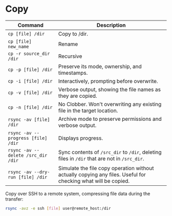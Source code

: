 # Copy

| Command                            | Description                                                                                                   |
| ---------------------------------- | ------------------------------------------------------------------------------------------------------------- |
| `cp [file] /dir`                   | Copy to /dir.                                                                                                 |
| `cp [file] new_name`               | Rename                                                                                                        |
| `cp -r source_dir /dir`            | Recursive                                                                                                     |
| `cp -p [file] /dir`                | Preserve its mode, ownership, and timestamps.                                                                 |
| `cp -i [file] /dir`                | Interactively, prompting before overwrite.                                                                    |
| `cp -v [file] /dir`                | Verbose output, showing the file names as they are copied.                                                    |
| `cp -n [file] /dir`                | No Clobber. Won't overwriting any existing file in the target location.                                       |
| `rsync -av [file] /dir`            | Archive mode to preserve permissions and verbose output.                                                      |
| `rsync -av --progress [file] /dir` | Displays progress.                                                                                            |
| `rsync -av --delete /src_dir /dir` | Sync contents of `/src_dir` to `/dir`, deleting files in `/dir` that are not in `/src_dir`.                   |
| `rsync -av --dry-run [file] /dir`  | Simulate the file copy operation without actually copying any files. Useful for checking what will be copied. |



Copy over SSH to a remote system, compressing file data during the transfer:

```bash
rsync -avz -e ssh [file] user@remote_host:/dir
```
